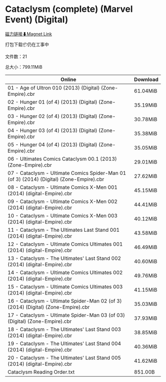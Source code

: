 # Cataclysm (complete) (Marvel Event) (Digital)

[磁力链接⬇Magnet Link](magnet:?xt=urn:btih:e0311d36e98a021e3c22bbe47a93fda361b2753a&dn=Cataclysm%20%28complete%29%20%28Marvel%20Event%29%20%28Digital%29)

打包下载📦仍在工事中

文件数：21

总大小：799.11MiB

Online | Download
--- | ---
01 - Age of Ultron 010 (2013) (Digital) (Zone-Empire).cbr | 61.04MiB
02 - Hunger 01 (of 4) (2013) (Digital) (Zone-Empire).cbr | 35.19MiB
03 - Hunger 02 (of 4) (2013) (Digital) (Zone-Empire).cbr | 30.78MiB
04 - Hunger 03 (of 4) (2013) (Digital) (Zone-Empire).cbr | 35.38MiB
05 - Hunger 04 (of 4) (2013) (Digital) (Zone-Empire).cbr | 35.05MiB
06 - Ultimates Comics Cataclysm 00.1 (2013) (Zone-Empire).cbr | 29.01MiB
07 - Cataclysm - Ultimate Comics Spider-Man 01 (of 3) (2014) (Digital) (Zone-Empire).cbr | 27.62MiB
08 - Cataclysm - Ultimate Comics X-Men 001 (2014) (digital-Empire).cbr | 45.15MiB
09 - Cataclysm - Ultimate Comics X-Men 002 (2014) (digital-Empire).cbr | 44.41MiB
10 - Cataclysm - Ultimate Comics X-Men 003 (2014) (digital-Empire).cbr | 40.12MiB
11 - Cataclysm - The Ultimates Last Stand 001 (2014) (digital-Empire).cbr | 43.58MiB
12 - Cataclysm - Ultimate Comics Ultimates 001 (2014) (digital-Empire).cbr | 46.49MiB
13 - Cataclysm - The Ultimates' Last Stand 002 (2014) (digital-Empire).cbr | 40.60MiB
14 - Cataclysm - Ultimate Comics Ultimates 002 (2014) (digital-Empire).cbr | 49.76MiB
15 - Cataclysm - Ultimate Comics Ultimates 003 (2014) (digital-Empire).cbr | 41.15MiB
16 - Cataclysm - Ultimate Spider-Man 02 (of 3) (2014) (Digital) (Zone-Empire).cbr | 35.03MiB
17 - Cataclysm - Ultimate Spider-Man 03 (of 03) (Digital) (Zone-Empire).cbr | 37.93MiB
18 - Cataclysm - The Ultimates' Last Stand 003 (2014) (digital-Empire).cbr | 38.85MiB
19 - Cataclysm - The Ultimates' Last Stand 004 (2014) (digital-Empire).cbr | 40.36MiB
20 - Cataclysm - The Ultimates' Last Stand 005 (2014) (digital-Empire).cbr | 41.62MiB
Cataclysm Reading Order.txt | 851.00B